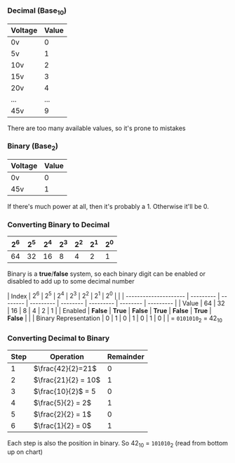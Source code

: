 ### Decimal (Base$_{10}$)
| Voltage | Value |
| ------- | ----- |
| 0v      | 0     |
| 5v      | 1     |
| 10v     | 2     |
| 15v     | 3     |
| 20v     | 4     |
| ...     | ...   |
| 45v     | 9     |
There are too many available values, so it's prone to mistakes

### Binary (Base$_{2}$)
| Voltage | Value |
| ------- | ----- |
| 0v      | 0     |
| 45v     | 1      |
If there's much power at all, then it's probably a 1. Otherwise it'll be 0.


### Converting Binary to Decimal
| $2^6$ | $2^5$ | $2^4$ | $2^3$ | $2^2$ | $2^1$ | $2^0$ |
| ----- | ----- | ----- | ----- | ----- | ----- | ----- |
| 64    | 32    | 16    | 8     | 4     | 2     | 1     |
Binary is a **true**/**false** system, so each binary digit can be enabled or disabled to add up to some decimal number

| Index                 | $2^6$     | $2^5$    | $2^4$     | $2^3$    | $2^2$     | $2^1$    | $2^0$     |     |
| --------------------- | --------- | -------- | --------- | -------- | --------- | -------- | --------- |
| Value                 | 64        | 32       | 16        | 8        | 4         | 2        | 1              |
| Enabled               | **False** | **True** | **False** | **True** | **False** | **True** | **False** |     |
| Binary Representation | 0         | 1        | 0         | 1        | 0         | 1        | 0          |     |
= `0101010`$_{2}$ = 42$_{10}$

### Converting Decimal to Binary
| Step | Operation           | Remainder |
| ---- | ------------------- | --------- |
| 1    | $\frac{42}{2}=21$   | 0         |
| 2    | $\frac{21}{2} = 10$ | 1         |
| 3    | $\frac{10}{2}$ = 5  | 0         |
| 4    | $\frac{5}{2} = 2$   | 1         |
| 5    | $\frac{2}{2} = 1$   | 0         |
| 6    | $\frac{1}{2} = 0$   | 1         |
Each step is also the position in binary. So 42$_{10}$ = `101010`$_{2}$ (read from bottom up on chart)